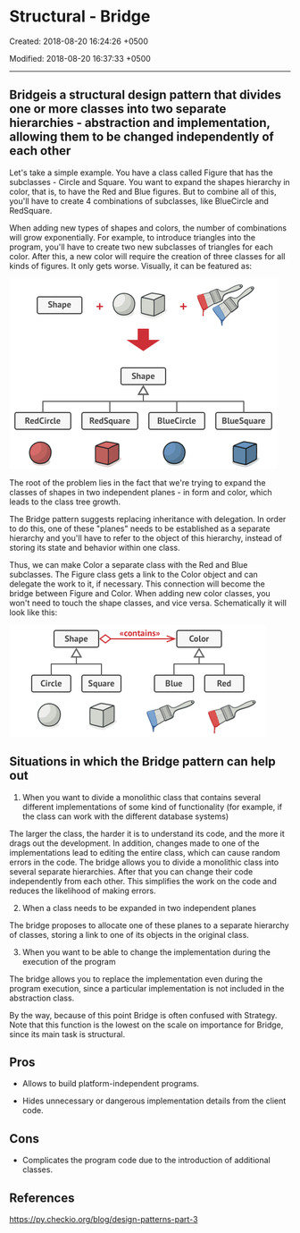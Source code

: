 # Structural - Bridge

Created: 2018-08-20 16:24:26 +0500

Modified: 2018-08-20 16:37:33 +0500

---

## Bridgeis a structural design pattern that divides one or more classes into two separate hierarchies - abstraction and implementation, allowing them to be changed independently of each other

Let's take a simple example. You have a class called Figure that has the subclasses - Circle and Square. You want to expand the shapes hierarchy in color, that is, to have the Red and Blue figures. But to combine all of this, you'll have to create 4 combinations of subclasses, like BlueCircle and RedSquare.

When adding new types of shapes and colors, the number of combinations will grow exponentially. For example, to introduce triangles into the program, you'll have to create two new subclasses of triangles for each color. After this, a new color will require the creation of three classes for all kinds of figures. It only gets worse. Visually, it can be featured as:

![image](media/Structural-Bridge-image1.png)

The root of the problem lies in the fact that we're trying to expand the classes of shapes in two independent planes - in form and color, which leads to the class tree growth.

The Bridge pattern suggests replacing inheritance with delegation. In order to do this, one of these "planes" needs to be established as a separate hierarchy and you'll have to refer to the object of this hierarchy, instead of storing its state and behavior within one class.

Thus, we can make Color a separate class with the Red and Blue subclasses. The Figure class gets a link to the Color object and can delegate the work to it, if necessary. This connection will become the bridge between Figure and Color. When adding new color classes, you won't need to touch the shape classes, and vice versa. Schematically it will look like this:

![image](media/Structural-Bridge-image2.png)

## Situations in which the Bridge pattern can help out

1. When you want to divide a monolithic class that contains several different implementations of some kind of functionality (for example, if the class can work with the different database systems)

The larger the class, the harder it is to understand its code, and the more it drags out the development. In addition, changes made to one of the implementations lead to editing the entire class, which can cause random errors in the code. The bridge allows you to divide a monolithic class into several separate hierarchies. After that you can change their code independently from each other. This simplifies the work on the code and reduces the likelihood of making errors.

2. When a class needs to be expanded in two independent planes

The bridge proposes to allocate one of these planes to a separate hierarchy of classes, storing a link to one of its objects in the original class.

3. When you want to be able to change the implementation during the execution of the program

The bridge allows you to replace the implementation even during the program execution, since a particular implementation is not included in the abstraction class.

By the way, because of this point Bridge is often confused with Strategy. Note that this function is the lowest on the scale on importance for Bridge, since its main task is structural.

## Pros

- Allows to build platform-independent programs.

- Hides unnecessary or dangerous implementation details from the client code.

## Cons

- Complicates the program code due to the introduction of additional classes.

## References

<https://py.checkio.org/blog/design-patterns-part-3>
